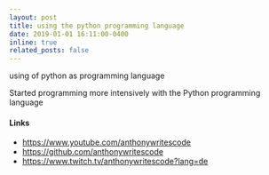 ```yaml
---
layout: post
title: using the python programming language
date: 2019-01-01 16:11:00-0400
inline: true
related_posts: false
---
```


using of python as programming language

Started programming more intensively with the Python programming language

#### Links

<ul>
    <li><a href="https://www.youtube.com/anthonywritescode">https://www.youtube.com/anthonywritescode</a></li>
    <li><a href="https://github.com/anthonywritescode">https://github.com/anthonywritescode</a></li>
    <li><a href="https://www.twitch.tv/anthonywritescode?lang=de">https://www.twitch.tv/anthonywritescode?lang=de</a></li>
</ul>
